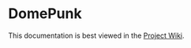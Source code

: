 # DomePunk

This documentation is best viewed in the [Project Wiki](https://github.com/NinjasCL/domepunk/wiki).
